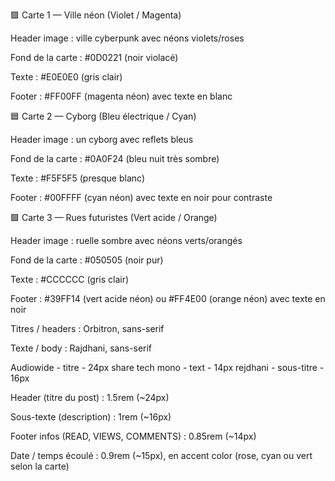 🟪 Carte 1 — Ville néon (Violet / Magenta)

Header image : ville cyberpunk avec néons violets/roses

Fond de la carte : #0D0221 (noir violacé)

Texte : #E0E0E0 (gris clair)

Footer : #FF00FF (magenta néon) avec texte en blanc

🟦 Carte 2 — Cyborg (Bleu électrique / Cyan)

Header image : un cyborg avec reflets bleus

Fond de la carte : #0A0F24 (bleu nuit très sombre)

Texte : #F5F5F5 (presque blanc)

Footer : #00FFFF (cyan néon) avec texte en noir pour contraste

🟩 Carte 3 — Rues futuristes (Vert acide / Orange)

Header image : ruelle sombre avec néons verts/orangés

Fond de la carte : #050505 (noir pur)

Texte : #CCCCCC (gris clair)

Footer : #39FF14 (vert acide néon) ou #FF4E00 (orange néon) avec texte en noir

Titres / headers : Orbitron, sans-serif

Texte / body : Rajdhani, sans-serif

Audiowide - titre - 24px
share tech mono - text - 14px
rejdhani - sous-titre - 16px

Header (titre du post) : 1.5rem (~24px)

Sous-texte (description) : 1rem (~16px)

Footer infos (READ, VIEWS, COMMENTS) : 0.85rem (~14px)

Date / temps écoulé : 0.9rem (~15px), en accent color (rose, cyan ou vert selon la carte)
